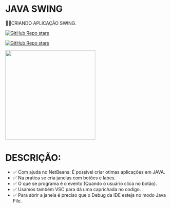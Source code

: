 # JAVA SWING
👨‍⚖️CRIANDO APLICAÇÃO SWING.

[![GitHub Repo stars](https://img.shields.io/badge/VILHALVA-GITHUB-03A9F4?logo=github)](https://github.com/VILHALVA) <br>

[![GitHub Repo stars](https://img.shields.io/badge/-REPOSITORIO%20PRIVADO!-red)](https://github.com/VILHALVA)

<img src="https://beginnersbook.com/wp-content/uploads/2015/07/Swing_login_screen_Example.png" align="center" width="280"> <br>

# DESCRIÇÃO:

* ✅ Com ajuda no NetBeans: É possivel criar otimas aplicações em JAVA.
* ✅ Na pratica se cria janelas com botões e labes.
* ✅ O que se programa é o evento (Quando o usuário clica no botão).
* ✅ Usamos também VSC para dá uma caprichada no codigo.
* ✅ Para abrir a janela é preciso que o Debug da IDE esteja no modo Java File.

